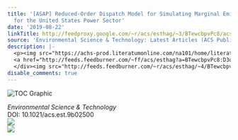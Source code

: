 ```yaml
---
title: '[ASAP] Reduced-Order Dispatch Model for Simulating Marginal Emissions Factors
  for the United States Power Sector'
date: '2019-08-22'
linkTitle: http://feedproxy.google.com/~r/acs/esthag/~3/BTewcbpvPc8/acs.est.9b02500
source: 'Environmental Science & Technology: Latest Articles (ACS Publications)'
description: |-
  <p><img src="https://achs-prod.literatumonline.com/na101/home/literatum/publisher/achs/journals/content/esthag/0/esthag.ahead-of-print/acs.est.9b02500/20190822/images/medium/es9b02500_0004.gif" alt="TOC Graphic"/></p><div><cite>Environmental Science & Technology</cite></div><div>DOI: 10.1021/acs.est.9b02500</div><div class="feedflare">
  <a href="http://feeds.feedburner.com/~ff/acs/esthag?a=BTewcbpvPc8:D3qZ42ZI9u4:yIl2AUoC8zA"><img src="http://feeds.feedburner.com/~ff/acs/esthag?d=yIl2AUoC8zA" border="0"></img></a>
  </div><img src="http://feeds.feedburner.com/~r/acs/esthag/~4/BTewcbpvPc8" ...
disable_comments: true
---
```

<p><img src="https://achs-prod.literatumonline.com/na101/home/literatum/publisher/achs/journals/content/esthag/0/esthag.ahead-of-print/acs.est.9b02500/20190822/images/medium/es9b02500_0004.gif" alt="TOC Graphic"/></p><div><cite>Environmental Science & Technology</cite></div><div>DOI: 10.1021/acs.est.9b02500</div><div class="feedflare">
<a href="http://feeds.feedburner.com/~ff/acs/esthag?a=BTewcbpvPc8:D3qZ42ZI9u4:yIl2AUoC8zA"><img src="http://feeds.feedburner.com/~ff/acs/esthag?d=yIl2AUoC8zA" border="0"></img></a>
</div><img src="http://feeds.feedburner.com/~r/acs/esthag/~4/BTewcbpvPc8" ...